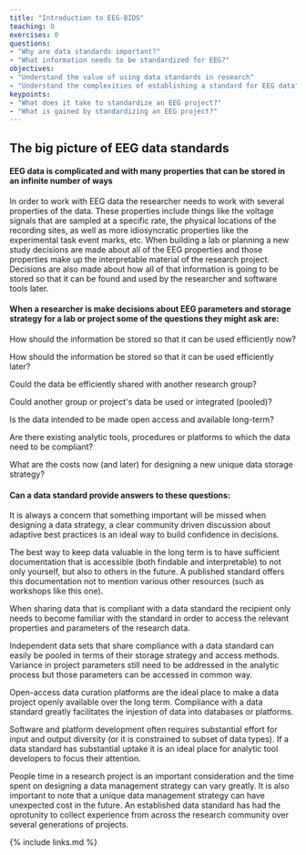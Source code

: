 ```yaml
---
title: "Introduction to EEG-BIDS"
teaching: 0
exercises: 0
questions:
- "Why are data standards important?"
- "What information needs to be standardized for EEG?"
objectives:
- "Understand the value of using data standards in research"
- "Understand the complexities of establishing a standard for EEG data"
keypoints:
- "What does it take to standardize an EEG project?"
- "What is gained by standardizing an EEG project?"
---
```


## The big picture of EEG data standards

#### **EEG data is complicated and with many properties that can be stored in an infinite number of ways**

In order to work with EEG data the researcher needs to work with several properties of the data. These properties include things like the voltage signals that are sampled at a specific rate, the physical locations of the recording sites, as well as more idiosyncratic properties like the experimental task event marks, etc. When building a lab or planning a new study decisions are made about all of the EEG properties and those properties make up the interpretable material of the research project. Decisions are also made about how all of that information is going to be stored so that it can be found and used by the researcher and software tools later.

#### When a researcher is make decisions about EEG parameters and storage strategy for a lab or project some of the questions they might ask are:

How should the information be stored so that it can be used efficiently now?

How should the information be stored so that it can be used efficiently later?

Could the data be efficiently shared with another research group?

Could another group or project's data be used or integrated (pooled)?

Is the data intended to be made open access and available long-term?

Are there existing analytic tools, procedures or platforms to which the data need to be compliant?

What are the costs now (and later) for designing a new unique data storage strategy?

#### Can a data standard provide answers to these questions:

It is always a concern that something important will be missed when designing a data strategy, a clear community driven discussion about adaptive best practices is an ideal way to build confidence in decisions.

The best way to keep data valuable in the long term is to have sufficient documentation that is accessible (both findable and interpretable) to not only yourself, but also to others in the future. A published standard offers this documentation not to mention various other resources (such as workshops like this one).

When sharing data that is compliant with a data standard the recipient only needs to become familiar with the standard in order to access the relevant properties and parameters of the research data.

Independent data sets that share compliance with a data standard can easily be pooled in terms of their storage strategy and access methods. Variance in project parameters still need to be addressed in the analytic process but those parameters can be accessed in common way.

Open-access data curation platforms are the ideal place to make a data project openly available over the long term. Compliance with a data standard greatly facilitates the injestion of data into databases or platforms.

Software and platform development often requires substantial effort for input and output diversity (or it is constrained to subset of data types). If a data standard has substantial uptake it is an ideal place for analytic tool developers to focus their attention.

People time in a research project is an important consideration and the time spent on designing a data management strategy can vary greatly. It is also important to note that a unique data management strategy can have unexpected cost in the future. An established data standard has had the oprotunity to collect experience from across the research community over several generations of projects. 

{% include links.md %}

